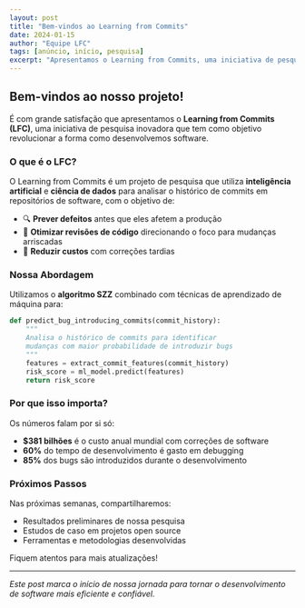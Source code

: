 ```yaml
---
layout: post
title: "Bem-vindos ao Learning from Commits"
date: 2024-01-15
author: "Equipe LFC"
tags: [anúncio, início, pesquisa]
excerpt: "Apresentamos o Learning from Commits, uma iniciativa de pesquisa dedicada a melhorar a qualidade do desenvolvimento de software através de inteligência artificial e análise de commits."
---
```


## Bem-vindos ao nosso projeto!

É com grande satisfação que apresentamos o **Learning from Commits (LFC)**, uma iniciativa de pesquisa inovadora que tem como objetivo revolucionar a forma como desenvolvemos software.

### O que é o LFC?

O Learning from Commits é um projeto de pesquisa que utiliza **inteligência artificial** e **ciência de dados** para analisar o histórico de commits em repositórios de software, com o objetivo de:

- 🔍 **Prever defeitos** antes que eles afetem a produção
- 🎯 **Otimizar revisões de código** direcionando o foco para mudanças arriscadas
- 💸 **Reduzir custos** com correções tardias

### Nossa Abordagem

Utilizamos o **algoritmo SZZ** combinado com técnicas de aprendizado de máquina para:

```python
def predict_bug_introducing_commits(commit_history):
    """
    Analisa o histórico de commits para identificar
    mudanças com maior probabilidade de introduzir bugs
    """
    features = extract_commit_features(commit_history)
    risk_score = ml_model.predict(features)
    return risk_score
```

### Por que isso importa?

Os números falam por si só:
- **$381 bilhões** é o custo anual mundial com correções de software
- **60%** do tempo de desenvolvimento é gasto em debugging
- **85%** dos bugs são introduzidos durante o desenvolvimento

### Próximos Passos

Nas próximas semanas, compartilharemos:
- Resultados preliminares de nossa pesquisa
- Estudos de caso em projetos open source
- Ferramentas e metodologias desenvolvidas

Fiquem atentos para mais atualizações!

---

*Este post marca o início de nossa jornada para tornar o desenvolvimento de software mais eficiente e confiável.*